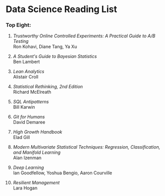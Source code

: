 # Data Science Reading List

### Top Eight:

1. *Trustworthy Online Controlled Experiments: A Practical Guide to A/B Testing*\
Ron Kohavi, Diane Tang, Ya Xu

2. *A Student's Guide to Bayesian Statistics*\
Ben Lambert

3. *Lean Analytics*\
Alistair Croll

4. *Statistical Rethinking, 2nd Edition*\
Richard McElreath

5. *SQL Antipatterns*\
Bill Karwin

4. *Git for Humans*\
David Demaree

7. *High Growth Handbook*\
Elad Gill

8. *Modern Multivariate Statistical Techniques: Regression, Classification, and Manifold Learning*\
Alan Izenman

9. *Deep Learning*\
Ian Goodfellow, Yoshua Bengio, Aaron Courville

10. *Resilient Management*\
Lara Hogan

